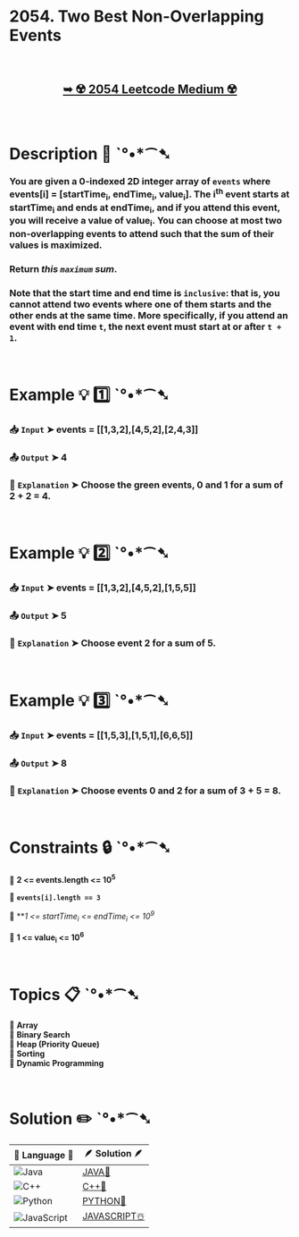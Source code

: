 # 2054. Two Best Non-Overlapping Events

</br>

<h2 align="center"> 

<a href="https://leetcode.com/problems/two-best-non-overlapping-events/description/?envType=daily-question&envId=2024-12-08"><strong>➥ ☢️ 2054 Leetcode Medium ☢️ </strong></a>
</h2>

</br>

# Description 📜 ˋ°•*⁀➷

### You are given a 0-indexed 2D integer array of `events` where events[i] = [startTime<sub>i</sub>, endTime<sub>i</sub>, value<sub>i</sub>]. The i<sup>th</sup> event starts at startTime<sub>i</sub> and ends at endTime<sub>i</sub>, and if you attend this event, you will receive a value of value<sub>i</sub>. You can choose at most two non-overlapping events to attend such that the sum of their values is maximized.

### Return *this `maximum` sum*.

### Note that the start time and end time is `inclusive`: that is, you cannot attend two events where one of them starts and the other ends at the same time. More specifically, if you attend an event with end time `t`, the next event must start at or after `t + 1`.

</br>

# Example 💡 1️⃣ ˋ°•*⁀➷

  ### 📥 `Input`  ➤ events = [[1,3,2],[4,5,2],[2,4,3]]

  ### 📤 `Output`  ➤ 4

  ### 🔦 `Explanation`  ➤ Choose the green events, 0 and 1 for a sum of 2 + 2 = 4.

</br>

# Example 💡 2️⃣ ˋ°•*⁀➷

  ### 📥 `Input` ➤ events = [[1,3,2],[4,5,2],[1,5,5]]

  ### 📤 `Output`  ➤ 5

  ### 🔦 `Explanation` ➤ Choose event 2 for a sum of 5.

</br>

# Example 💡 3️⃣ ˋ°•*⁀➷

  ### 📥 `Input` ➤ events = [[1,5,3],[1,5,1],[6,6,5]]

  ### 📤 `Output`  ➤ 8

  ### 🔦 `Explanation`  ➤ Choose events 0 and 2 for a sum of 3 + 5 = 8.

</br>

# Constraints 🔒 ˋ°•*⁀➷

🔹 **2 <= events.length <= 10<sup>5</sup>** </br>

🔹 **`events[i].length == 3`** </br>

🔹 ***1 <= startTime<sub>i</sub> <= endTime<sub>i</sub> <= 10<sup>9</sup>* </br>

🔹 **1 <= value<sub>i</sub> <= 10<sup>6</sup>** </br>

</br>

# Topics 📋 ˋ°•*⁀➷

🔸 **Array**  </br>
🔸 **Binary Search**  </br>
🔸 **Heap (Priority Queue)**  </br>
🔸 **Sorting**  </br>
🔸 **Dynamic Programming**  </br>

</br>

# Solution ✏️ ˋ°•*⁀➷

| 📒 Language 📒  | 🪶 Solution 🪶 |
| ------------- | ------------- |
|  ![Java](https://img.shields.io/badge/java-%23ED8B00.svg?style=for-the-badge&logo=openjdk&logoColor=white)  | [JAVA🍁]() |
|  ![C++](https://img.shields.io/badge/c++-%2300599C.svg?style=for-the-badge&logo=c%2B%2B&logoColor=white)  | [C++🎲]()  |
|  ![Python](https://img.shields.io/badge/python-3670A0?style=for-the-badge&logo=python&logoColor=ffdd54)    | [PYTHON🍰]() |
| ![JavaScript](https://img.shields.io/badge/javascript-%23323330.svg?style=for-the-badge&logo=javascript&logoColor=%23F7DF1E)   | [JAVASCRIPT☃️]() |
